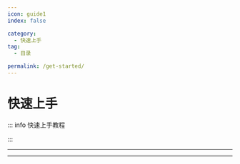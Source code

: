 ```yaml
---
icon: guide1
index: false

category:
  - 快速上手
tag:
  - 目录

permalink: /get-started/
---
```


# 快速上手

::: info 快速上手教程

:::

---

<Catalog base='/get-started/' />

---
